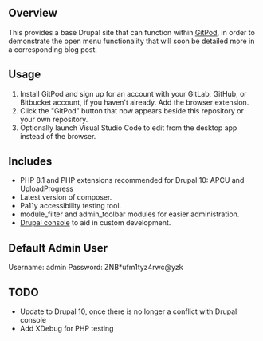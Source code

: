 ## Overview

This provides a base Drupal site that can function within [GitPod](https://gitpod.io), in order to demonstrate the open menu functionality that will soon be detailed more in a corresponding blog post.

## Usage

1. Install GitPod and sign up for an account with your GitLab, GitHub, or Bitbucket account, if you haven't already. Add the browser extension.
1. Click the "GitPod" button that now appears beside this repository or your own repository.
1. Optionally launch Visual Studio Code to edit from the desktop app instead of the browser.

## Includes

- PHP 8.1 and PHP extensions recommended for Drupal 10: APCU and UploadProgress
- Latest version of composer.
- Pa11y accessibility testing tool.
- module_filter and admin_toolbar modules for easier administration.
- [Drupal console](https://drupalconsole.com/) to aid in custom development.

## Default Admin User
Username: admin
Password: ZNB*ufm1tyz4rwc@yzk

## TODO

- Update to Drupal 10, once there is no longer a conflict with Drupal console
- Add XDebug for PHP testing